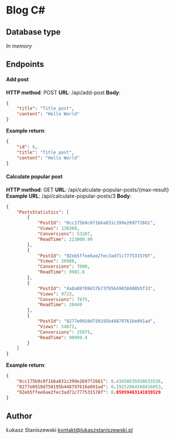 # Blog C#

## Database type

*In memory*

## Endpoints

#### Add post

**HTTP method**: POST
**URL**: /api/add-post
**Body**:
```json
{
	"title": "Title post",
	"content": "Hello World"
}
```
**Example return**:
```json
{
    "id": 6,
    "title": "Title post",
    "content": "Hello World"
}
```

#### Calculate popular post

**HTTP method**: GET
**URL**: /api/calculate-popular-posts/{max-result}
**Example URL**: /api/calculate-popular-posts/3
**Body**:
```json
{
    "PostsStatistics": [
        {
        	"PostId": "0cc175b9c0f1b6a831c399e269772661",
            "Views": 130300,
            "Conversions": 53287,
            "ReadTime": 223000.99
        },
        {
        	"PostId": "92eb5ffee6ae2fec3ad71c777531578f",
            "Views": 26986,
            "Conversions": 7000,
            "ReadTime": 9981.6
        },
        {
        	"PostId": "4a8a08f09d37b73795649038408b5f33",
            "Views": 9723,
            "Conversions": 7875,
            "ReadTime": 20449
        },
        {
        	"PostId": "8277e0910d750195b448797616e091ad",
            "Views": 54872,
            "Conversions": 25875,
            "ReadTime": 90999.4
        }
    ]
}
```
**Example return**:
```json
{
    "0cc175b9c0f1b6a831c399e269772661": 0.43450635938633536,
    "8277e0910d750195b448797616e091ad": 0.19252864560416053,
    "92eb5ffee6ae2fec3ad71c777531578f": 0.05959463141039529
}
```


## Author

Łukasz Staniszewski <kontakt@lukaszstaniszewski.pl>
